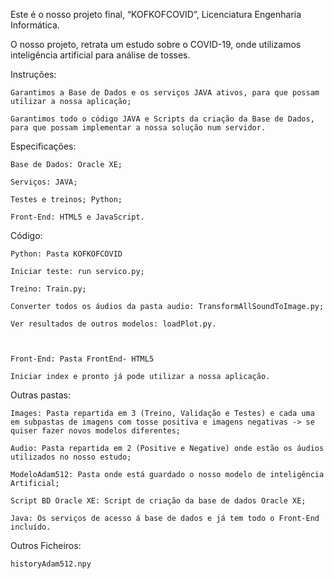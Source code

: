 Este é o nosso projeto final, “KOFKOFCOVID”, Licenciatura Engenharia Informática. 

 

O nosso projeto, retrata um estudo sobre o COVID-19, onde utilizamos inteligência artificial para análise de tosses. 

 

Instruções: 

    Garantimos a Base de Dados e os serviços JAVA ativos, para que possam utilizar a nossa aplicação; 

    Garantimos todo o código JAVA e Scripts da criação da Base de Dados, para que possam implementar a nossa solução num servidor. 

 

Especificações: 

    Base de Dados: Oracle XE; 

    Serviços: JAVA; 

    Testes e treinos; Python; 

    Front-End: HTML5 e JavaScript. 

 

Código: 

    Python: Pasta KOFKOFCOVID 

    Iniciar teste: run servico.py; 

    Treino: Train.py; 

    Converter todos os áudios da pasta audio: TransformAllSoundToImage.py; 

    Ver resultados de outros modelos: loadPlot.py. 

 

    Front-End: Pasta FrontEnd- HTML5 

    Iniciar index e pronto já pode utilizar a nossa aplicação. 

 

Outras pastas: 

    Images: Pasta repartida em 3 (Treino, Validação e Testes) e cada uma em subpastas de imagens com tosse positiva e imagens negativas -> se quiser fazer novos modelos diferentes; 

    Audio: Pasta repartida em 2 (Positive e Negative) onde estão os áudios utilizados no nosso estudo; 

    ModeloAdam512: Pasta onde está guardado o nosso modelo de inteligência Artificial; 

    Script BD Oracle XE: Script de criação da base de dados Oracle XE; 

    Java: Os serviços de acesso á base de dados e já tem todo o Front-End incluído. 

 

Outros Ficheiros: 

    historyAdam512.npy 
